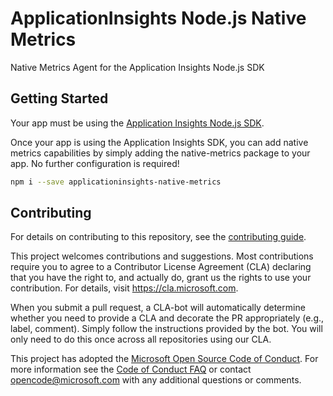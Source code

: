 # ApplicationInsights Node.js Native Metrics
Native Metrics Agent for the Application Insights Node.js SDK

## Getting Started
Your app must be using the [Application Insights Node.js SDK](https://github.com/microsoft/applicationinsights-node.js).

Once your app is using the Application Insights SDK, you can add native metrics capabilities by simply adding the native-metrics package to your app.
No further configuration is required!
```zsh
npm i --save applicationinsights-native-metrics
```

## Contributing
For details on contributing to this repository, see the [contributing guide](https://github.com/microsoft/ApplicationInsights-node.js-native-metrics/master/CONTRIBUTING.md).

This project welcomes contributions and suggestions. Most contributions require you to agree to a Contributor License Agreement (CLA) declaring that you have the right to, and actually do, grant us the rights to use your contribution. For details, visit
https://cla.microsoft.com.

When you submit a pull request, a CLA-bot will automatically determine whether you need to provide a CLA and decorate the PR appropriately (e.g., label, comment). Simply follow the instructions provided by the bot. You will only need to do this once across all repositories using our CLA.

This project has adopted the [Microsoft Open Source Code of Conduct](https://opensource.microsoft.com/codeofconduct/). For more information see the [Code of Conduct FAQ](https://opensource.microsoft.com/codeofconduct/faq/) or contact [opencode@microsoft.com](mailto:opencode@microsoft.com) with any additional questions or comments.
